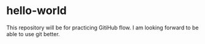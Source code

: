 # hello-world
This repository will be for practicing GitiHub flow.
I am looking forward to be able to use git better. 
